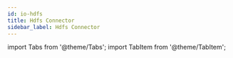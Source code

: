 ```yaml
---
id: io-hdfs
title: Hdfs Connector
sidebar_label: Hdfs Connector
---
```


import Tabs from '@theme/Tabs';
import TabItem from '@theme/TabItem';

